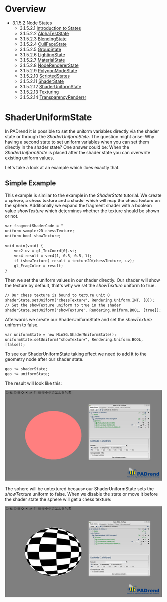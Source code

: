 <!------------------------------------------------------------------------------------------------
This work is licensed under the Creative Commons Attribution-ShareAlike 4.0 International License.
 To view a copy of this license, visit http://creativecommons.org/licenses/by-sa/4.0/.
 Author: Stanislaw Eppinger (eppinger@mail.uni-paderborn.de)
 PADrend Version 1.0.0
------------------------------------------------------------------------------------------------->
<!---BEGINN_INDEXSECTION--->
<!---Automaticly generated section. Do not edit!!!--->
# Overview
* 3.1.5.2 Node States
    * 3.1.5.2.1 [Introduction to States](../../../../../3_Development_Guide/1_EScript/5_MinSG/2_Node_States/1_Introduction_to_States.html)
    * 3.1.5.2.2 [AlphaTestState](../../../../../3_Development_Guide/1_EScript/5_MinSG/2_Node_States/2_Alpha_Test_State/AlphaTestState.html)
    * 3.1.5.2.3 [BlendingState](../../../../../3_Development_Guide/1_EScript/5_MinSG/2_Node_States/3_Blending_State/BlendingState.html)
    * 3.1.5.2.4 [CullFaceState](../../../../../3_Development_Guide/1_EScript/5_MinSG/2_Node_States/4_Cull_Face_State/CullFaceState.html)
    * 3.1.5.2.5 [GroupState](../../../../../3_Development_Guide/1_EScript/5_MinSG/2_Node_States/5_Group_State/GroupState.html)
    * 3.1.5.2.6 [LightingState](../../../../../3_Development_Guide/1_EScript/5_MinSG/2_Node_States/6_Lighting_State/LightingState.html)
    * 3.1.5.2.7 [MaterialState](../../../../../3_Development_Guide/1_EScript/5_MinSG/2_Node_States/7_Material_State/MaterialState.html)
    * 3.1.5.2.8 [NodeRendererState](../../../../../3_Development_Guide/1_EScript/5_MinSG/2_Node_States/8_Node_Renderer_State/NodeRendererState.html)
    * 3.1.5.2.9 [PolygonModeState](../../../../../3_Development_Guide/1_EScript/5_MinSG/2_Node_States/9_Polygon_Mode_State/PolygonModeState.html)
    * 3.1.5.2.10 [ScriptedStates](../../../../../3_Development_Guide/1_EScript/5_MinSG/2_Node_States/10_Scripted_State/ScriptedStates.html)
    * 3.1.5.2.11 [ShaderState](../../../../../3_Development_Guide/1_EScript/5_MinSG/2_Node_States/11_Shader_State/ShaderState.html)
    * 3.1.5.2.12 [ShaderUniformState](../../../../../3_Development_Guide/1_EScript/5_MinSG/2_Node_States/12_Shader_Uniform_State/ShaderUniformState.html)
    * 3.1.5.2.13 [Texturing](../../../../../3_Development_Guide/1_EScript/5_MinSG/2_Node_States/13_Texturing_State/Texturing.html)
    * 3.1.5.2.14 [TransparencyRenderer](../../../../../3_Development_Guide/1_EScript/5_MinSG/2_Node_States/14_TransparencyRenderer/TransparencyRenderer.html)
<!---END_INDEXSECTION--->

# ShaderUniformState
In PADrend it is possible to set the uniform variables directly via the shader state or through the *ShaderUniformState*. The question might arise: Why having a second state to set uniform variables when you can set them directly in the shader state? One answer could be: When the *ShaderUniformState* is placed after the shader state you can overwrite existing uniform values. 

Let's take a look at an example which does exactly that. 

## Simple Example
This example is similar to the example in the *ShaderState* tutorial. We create a sphere, a chess texture and a shader which will map the chess texture on the sphere. Additionally we expand the fragment shader with a boolean value *showTexture* which determines whether the texture should be shown or not.

<!---INCLUDE src=ShaderUniformState.escript, start=32, end=41--->
<!---BEGINN_CODESECTION--->
<!---Automaticly generated section. Do not edit!!!--->
    var fragmentShaderCode = "
    uniform sampler2D chessTexture;
    uniform bool showTexture;
    
    void main(void) {
        vec2 uv = gl_TexCoord[0].st;
        vec4 result = vec4(1, 0.5, 0.5, 1);
        if (showTexture) result = texture2D(chessTexture, uv);
        gl_FragColor = result;
    }
<!---END_CODESECTION--->

Then we set the uniform values in our shader directly. Our shader will show the texture by default, that's why we set the *showTexture* uniform to true.

<!---INCLUDE src=ShaderUniformState.escript, start=47, end=50--->
<!---BEGINN_CODESECTION--->
<!---Automaticly generated section. Do not edit!!!--->
    // Our chess texture is bound to texture unit 0
    shaderState.setUniform("chessTexture", Rendering.Uniform.INT, [0]);
    // Set the showTexture uniform to true in the shader
    shaderState.setUniform("showTexture", Rendering.Uniform.BOOL, [true]);
<!---END_CODESECTION--->

Afterwards we create our ShaderUniformState and set the *showTexture* uniform to false.

<!---INCLUDE src=ShaderUniformState.escript, start=53, end=54--->
<!---BEGINN_CODESECTION--->
<!---Automaticly generated section. Do not edit!!!--->
    var uniformState = new MinSG.ShaderUniformState();
    uniformState.setUniform("showTexture", Rendering.Uniform.BOOL, [false]);
<!---END_CODESECTION--->

To see our ShaderUniformState taking effect we need to add it to the geometry node after our shader state.

<!---INCLUDE src=ShaderUniformState.escript, start=58, end=59--->
<!---BEGINN_CODESECTION--->
<!---Automaticly generated section. Do not edit!!!--->
    geo += shaderState;
    geo += uniformState;
<!---END_CODESECTION--->

The result will look like this:

![Untextured Sphere](pinkSphere.png)

The sphere will be untextured because our ShaderUniformState sets the *showTexture* uniform to false. When we disable the state or move it before the shader state the sphere will get a chess texture:

![Untextured Sphere](texturedSphere.png)



